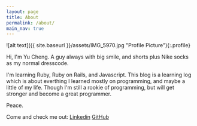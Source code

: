 ```yaml
---
layout: page
title: About
permalink: /about/
main_nav: true
---
```


![alt text]({{ site.baseurl }}/assets/IMG_5970.jpg "Profile Picture"){:.profile}

Hi, I'm Yu Cheng. A guy always with big smile, and shorts plus Nike socks as my normal dresscode. 

I'm learning Ruby, Ruby on Rails, and Javascript. This blog is a learning log which is about everthing I learned mostly on programming, and maybe a little of my life. Though I'm still a rookie of programming, but will get stronger and become a great programmer. 

Peace.

Come and check me out:
[Linkedin][Linkedin]
[GitHub][Github]

[Linkedin]: https://www.linkedin.com/in/yu-cheng-chang-a47a3914b/
[Github]:   https://github.com/yucchang

